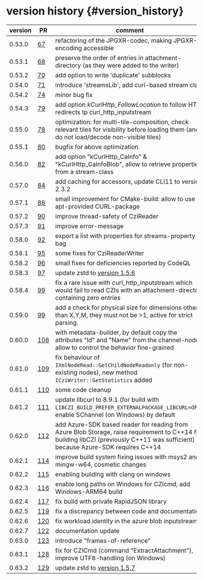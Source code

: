 version history                 {#version_history}
============

 version            |  PR                                                  | comment
 ------------------ | ---------------------------------------------------- | ---------------------------------------------------
 0.53.0             | [67](https://github.com/ZEISS/libczi/pull/67)        | refactoring of the JPGXR-codec, making JPGXR-encoding accessible
 0.53.1             | [68](https://github.com/ZEISS/libczi/pull/68)        | preserve the order of entries in attachment-directory (as they were added to the writer)
 0.53.2             | [70](https://github.com/ZEISS/libczi/pull/70)        | add option to write 'duplicate' subblocks
 0.54.0             | [71](https://github.com/ZEISS/libczi/pull/71)        | introduce 'streamsLib', add curl-based stream class
 0.54.2             | [74](https://github.com/ZEISS/libczi/pull/74)        | minor bug fix
 0.54.3             | [79](https://github.com/ZEISS/libczi/pull/79)        | add option _kCurlHttp_FollowLocation_ to follow HTTP redirects tp curl_http_inputstream
 0.55.0             | [78](https://github.com/ZEISS/libczi/pull/78)        | optimization: for multi-tile-composition, check relevant tiles for visibility before loading them (and do not load/decode non-visible tiles)
 0.55.1             | [80](https://github.com/ZEISS/libczi/pull/80)        | bugfix for above optimization
 0.56.0             | [82](https://github.com/ZEISS/libczi/pull/82)        | add option "kCurlHttp_CaInfo" & "kCurlHttp_CaInfoBlob", allow to retrieve properties from a stream-class
 0.57.0             | [84](https://github.com/ZEISS/libczi/pull/84)        | add caching for accessors, update CLI11 to version 2.3.2
 0.57.1             | [86](https://github.com/ZEISS/libczi/pull/86)        | small improvement for CMake-build: allow to use an apt-provided CURL-package
 0.57.2             | [90](https://github.com/ZEISS/libczi/pull/90)        | improve thread-safety of CziReader
 0.57.3             | [91](https://github.com/ZEISS/libczi/pull/91)        | improve error-message
 0.58.0             | [92](https://github.com/ZEISS/libczi/pull/92)        | export a list with properties for streams-property-bag
 0.58.1             | [95](https://github.com/ZEISS/libczi/pull/95)        | some fixes for CziReaderWriter
 0.58.2             | [96](https://github.com/ZEISS/libczi/pull/96)        | small fixes for deficiencies reported by CodeQL
 0.58.3             | [97](https://github.com/ZEISS/libczi/pull/97)        | update zstd to [version 1.5.6](https://github.com/facebook/zstd/releases/tag/v1.5.6)
 0.58.4             | [99](https://github.com/ZEISS/libczi/pull/99)        | fix a rare issue with curl_http_inputstream which would fail to read CZIs with an attachment-directory containing zero entries
 0.59.0             | [99](https://github.com/ZEISS/libczi/pull/103)       | add a check for physical size for dimensions other than X,Y,M, they must not be >1, active for strict parsing.
 0.60.0             | [106](https://github.com/ZEISS/libczi/pull/106)      | with metadata-builder, by default copy the attributes "Id" and "Name" from the channel-node; allow to control the behavior fine-grained
 0.61.0             | [109](https://github.com/ZEISS/libczi/pull/109)      | fix behaviour of `IXmlNodeRead::GetChildNodeReadonly` (for non-existing nodes), new method `ICziWriter::GetStatistics` added
 0.61.1             | [110](https://github.com/ZEISS/libczi/pull/110)      | some code cleanup
 0.61.2             | [111](https://github.com/ZEISS/libczi/pull/111)      | update libcurl to 8.9.1 (for build with `LIBCZI_BUILD_PREFER_EXTERNALPACKAGE_LIBCURL=OFF`), enable SChannel (on Windows) by default
 0.62.0             | [112](https://github.com/ZEISS/libczi/pull/112)      | add Azure-SDK based reader for reading from Azure Blob Storage, raise requirement to C++14 for building libCZI (previously C++11 was sufficient) because Azure-SDK requires C++14
 0.62.1             | [114](https://github.com/ZEISS/libczi/pull/114)      | improve build system fixing issues with msys2 and mingw-w64, cosmetic changes
 0.62.2             | [115](https://github.com/ZEISS/libczi/pull/115)      | enabling building with clang on windows
 0.62.3             | [116](https://github.com/ZEISS/libczi/pull/116)      | enable long paths on Windows for CZIcmd, add Windows-ARM64 build
 0.62.4             | [117](https://github.com/ZEISS/libczi/pull/117)      | fix build with private RapidJSON library
 0.62.5             | [119](https://github.com/ZEISS/libczi/pull/119)      | fix a discrepancy between code and documentation
 0.62.6             | [120](https://github.com/ZEISS/libczi/pull/120)      | fix workload identity in the azure blob inputstream
 0.62.7             | [122](https://github.com/ZEISS/libczi/pull/122)      | documentation update
 0.63.0             | [123](https://github.com/ZEISS/libczi/pull/123)      | introduce "frames-of-reference"
 0.63.1             | [128](https://github.com/ZEISS/libczi/pull/128)      | fix for CZICmd (command "ExtractAttachment"), improve UTF8-handling (on Windows)
 0.63.2             | [129](https://github.com/ZEISS/libczi/pull/129)      | update zstd to [version 1.5.7](https://github.com/facebook/zstd/releases/tag/v1.5.7)